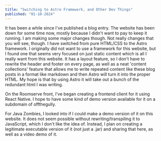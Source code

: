 ```yaml
---
title: "Switching to Astro Framework, and Other Dev Things"
published: "01-10-2024"
---
```

It has been a while since I've published a blog entry. The website has been down for some time now, mostly because I didn't want to pay to keep it running. I am making some major changes though. Not really changes that you will see, though. I have switched from pure HTML/CSS to the Astro framework. I originally did not want to use a framework for this website, but I found one that seems very focused on just static content which is all I really want from this website. It has a layout feature, so I don't have to rewrite the header and footer on every page, as well as a neat 'content collections' feature that allows me to write repeated content like these blog posts in a format like markdown and then Astro will turn it into the proper HTML. My hope is that by using Astro it will take out a bunch of the redundant html I was writing.

On the Roomserve front, I've began creating a frontend client for it using React Native. I hope to have some kind of demo version available for it on a subdomain of offthegully.

For Java Zombies, I looked into if I could make a demo version of it on this website. It does not seem possible without rewriting/transpiling it to JavaScript, which I don't like the idea of. Instead, I plan on creating a legitimate executable version of it (not just a .jar) and sharing that here, as well as a video demo of it.